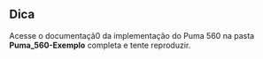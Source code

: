 ## Dica

Acesse o documentaçã0 da implementação do Puma  560 na pasta **Puma_560-Exemplo** completa e tente reproduzir. 


